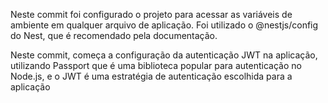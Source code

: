 Neste commit foi configurado o projeto para acessar as variáveis de ambiente em qualquer arquivo de aplicação.
Foi utilizado o @nestjs/config do Nest, que é recomendado pela documentação.

Neste commit, começa a configuração da autenticação JWT na aplicação, utilizando Passport que é uma biblioteca popular para autenticação no Node.js, e o JWT é uma estratégia de autenticação escolhida para a aplicação
